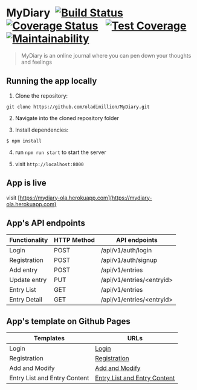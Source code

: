 # MyDiary &nbsp;[![Build Status](https://travis-ci.com/oladimillion/MyDiary.svg?branch=develop)](https://travis-ci.com/oladimillion/MyDiary) &nbsp; [![Coverage Status](https://coveralls.io/repos/github/oladimillion/MyDiary/badge.svg?branch=develop)](https://coveralls.io/github/oladimillion/MyDiary?branch=develop) &nbsp; [![Test Coverage](https://api.codeclimate.com/v1/badges/89acbd6eef30f6f96119/test_coverage)](https://codeclimate.com/github/oladimillion/MyDiary/test_coverage) &nbsp; [![Maintainability](https://api.codeclimate.com/v1/badges/89acbd6eef30f6f96119/maintainability)](https://codeclimate.com/github/oladimillion/MyDiary/maintainability)

> MyDiary is an online journal where you can
> pen down your thoughts and feelings

## Running the app locally
  1. Clone the repository:
  ```
  git clone https://github.com/oladimillion/MyDiary.git
  ```
  2. Navigate into the cloned repository folder

  3. Install dependencies:
  ```
  $ npm install
  ```
  4. run `npm run start` to start the server

  5. visit `http://localhost:8000`

## App is live
  visit [https://mydiary-ola.herokuapp.com](https://mydiary-ola.herokuapp.com)

## App's API endpoints

| Functionality        |  HTTP Method  |         API endpoints           |
| --------------- | --------------|-------------------------------- |
| Login           | POST          | /api/v1/auth/login              |
| Registration    | POST          |  /api/v1/auth/signup            |
| Add entry       | POST          | /api/v1/entries                 |
| Update entry    | PUT           | /api/v1/entries/&lt;entryid&gt; |
| Entry List      | GET           | /api/v1/entries                 |
| Entry Detail    | GET           | /api/v1/entries/&lt;entryid&gt; |


## App's template on Github Pages

|          Templates           |                                              URLs                                     |
| ---------------------------- | -------------------------------------------------------------------------------------- |
| Login                        | [Login](https://oladimillion.github.io/MyDiary/UI/login.html)                          |
| Registration                 | [Registration](https://oladimillion.github.io/MyDiary/UI/register.html)                |
| Add and Modify               | [Add and Modify](https://oladimillion.github.io/MyDiary/UI/entry.html)                 |
| Entry List and Entry Content | [Entry List and Entry Content](https://oladimillion.github.io/MyDiary/UI/entries.html) |




